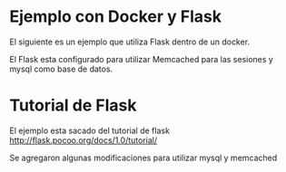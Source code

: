 # Ejemplo con Docker y Flask

El siguiente es un ejemplo que utiliza Flask dentro de un docker.

El Flask esta configurado para utilizar Memcached para las sesiones y mysql como base de datos.


# Tutorial de Flask
El ejemplo esta sacado del tutorial de flask http://flask.pocoo.org/docs/1.0/tutorial/


Se agregaron algunas modificaciones para utilizar mysql y memcached

